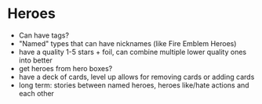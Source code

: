 # Heroes

- Can have tags?
- "Named" types that can have nicknames (like Fire Emblem Heroes)
- have a quality 1-5 stars + foil, can combine multiple lower quality ones into better
- get heroes from hero boxes?
- have a deck of cards, level up allows for removing cards or adding cards
- long term: stories between named heroes, heroes like/hate actions and each other